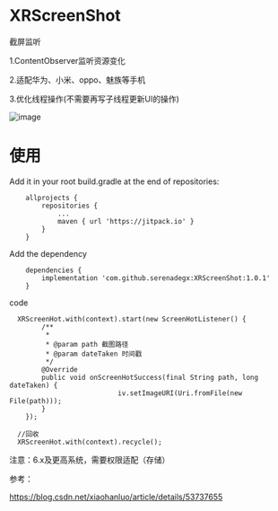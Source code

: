 # XRScreenShot
截屏监听

1.ContentObserver监听资源变化

2.适配华为、小米、oppo、魅族等手机

3.优化线程操作(不需要再写子线程更新UI的操作)

![image](https://github.com/serenadegx/XRScreenShot/blob/master/1550730578106.gif)

# 使用

Add it in your root build.gradle at the end of repositories:

	    allprojects {
		    repositories {
			    ...
			    maven { url 'https://jitpack.io' }
		    }
	    }

Add the dependency

	    dependencies {
	        implementation 'com.github.serenadegx:XRScreenShot:1.0.1'
	    }
code
      
      XRScreenHot.with(context).start(new ScreenHotListener() {
            /**
             * 
             * @param path 截图路径
             * @param dateTaken 时间戳
             */
            @Override
            public void onScreenHotSuccess(final String path, long dateTaken) {
                               iv.setImageURI(Uri.fromFile(new File(path)));
            }
        });
      
      //回收
      XRScreenHot.with(context).recycle();
      
 注意：6.x及更高系统，需要权限适配（存储）
      
 参考：
 
 https://blog.csdn.net/xiaohanluo/article/details/53737655

